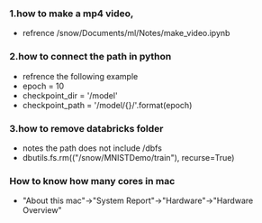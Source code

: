### 1.how to make a mp4 video, 
* refrence /snow/Documents/ml/Notes/make_video.ipynb
### 2.how to connect the path in python
* refrence the following example
* epoch = 10
* checkpoint_dir = '/model'
* checkpoint_path = '/model/{}/'.format(epoch)
### 3.how to remove databricks folder
* notes the path does not include /dbfs
* dbutils.fs.rm(("/snow/MNISTDemo/train"), recurse=True)
### How to know how many cores in mac
* "About this mac"->"System Report"->"Hardware"->"Hardware Overview"
